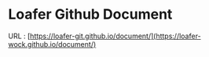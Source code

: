 # Loafer Github Document

URL : [https://loafer-git.github.io/document/](https://loafer-wock.github.io/document/)
